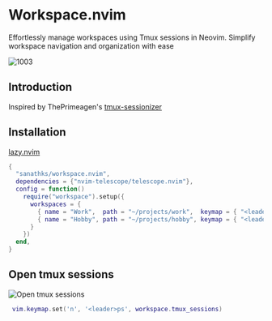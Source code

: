 # Workspace.nvim
Effortlessly manage workspaces using Tmux sessions in Neovim. Simplify workspace navigation and organization with ease 

![1003](https://github.com/sanathks/workspace.nvim/assets/4918600/7040f301-941e-4c70-82fa-1dd05955eaf4)

## Introduction 
Inspired by ThePrimeagen's [tmux-sessionizer](https://github.com/ThePrimeagen/.dotfiles/blob/master/bin/.local/scripts/tmux-sessionizer)

## Installation

[lazy.nvim](https://github.com/folke/lazy.nvim)

```lua
{
  "sanathks/workspace.nvim",
  dependencies = {"nvim-telescope/telescope.nvim"},
  config = function()
    require("workspace").setup({
      workspaces = {
        { name = "Work",  path = "~/projects/work",  keymap = { "<leader>w" } },
        { name = "Hobby", path = "~/projects/hobby", keymap = { "<leader>p" } },
      }
    })
  end,
}
```

## Open tmux sessions 

![Open tmux sessions](https://github.com/sanathks/workspace.nvim/assets/4918600/e300869f-0e2c-4eaa-a347-62fbb450ee4e)


```lua 
 vim.keymap.set('n', '<leader>ps', workspace.tmux_sessions)
```



